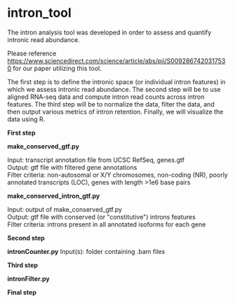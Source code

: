 # intron_tool

The intron analysis tool was developed in order to assess and quantify intronic read abundance.

Please reference https://www.sciencedirect.com/science/article/abs/pii/S0092867420317530 for our paper utilizing this tool.

The first step is to define the intronic space (or individual intron features) in which we assess intronic read abundance. The second step will be to use aligned RNA-seq data and compute intron read counts across intron features. The third step will be to normalize the data, filter the data, and then output various metrics of intron retention. Finally, we will visualize the data using R.

**First step**

**make_conserved_gtf.py**

Input: transcript annotation file from UCSC RefSeq, genes.gtf </br>
Output: gtf file with filtered gene annotations </br>
Filter criteria: non-autosomal or X/Y chromosomes, non-coding (NR), poorly annotated transcripts (LOC), genes with length >1e6 base pairs

**make_conserved_intron_gtf.py**

Input: output of make_conserved_gtf.py </br>
Output: gtf file with conserved (or "constitutive") introns features </br>
Filter criteria: introns present in all annotated isoforms for each gene

**Second step**

**intronCounter.py**
Input(s): folder containing .bam files

**Third step**

**intronFilter.py**

**Final step**
